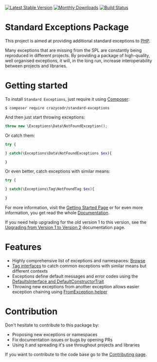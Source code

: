 [![Latest Stable Version](https://poser.pugx.org/crazycodr/standard-exceptions/version.png)](https://packagist.org/packages/crazycodr/standard-exceptions) [![Monthly Downloads](https://poser.pugx.org/crazycodr/standard-exceptions/d/monthly)](https://packagist.org/packages/crazycodr/standard-exceptions) [![Build Status](https://travis-ci.org/crazycodr/standard-exceptions.png?branch=master)](https://travis-ci.org/crazycodr/standard-exceptions)

# Standard Exceptions Package

This project is aimed at providing additional standard exceptions to [PHP](http://www.php.net/). 

Many exceptions that are missing from the SPL are constantly being reproduced in different projects. By providing a package of high-quality, well organised exceptions, it will, in the long run, increase interoperability between projects and libraries.

# Getting started

To install `Standard Exceptions`, just require it using [Composer](http://www.getcomposer.org/):

```
$ composer require crazycodr/standard-exceptions
```

And then just start throwing exceptions:

```php
throw new \Exceptions\Data\NotFoundException();
```

Or catch them:

```php
try {

} catch(\Exceptions\Data\NotFoundExceptions $ex){

}
```

Or even better, catch exceptions with similar means:

```php
try {

} catch(\Exceptions\Tag\NotFoundTag $ex){
   
}
```

For more information, visit the [Getting Started Page](docs/getting-started.md) or for even more information, you get read the whole [Documentation](docs/index.md).

If you need help upgrading for the old version 1 to this version, see the [Upgrading from Version 1 to Version 2](docs/upgrade-1-2.md) documentation page.

# Features

* Highly comprehensive list of exceptions and namespaces: [Browse](docs/exceptions.md)
* [Tag interfaces](docs/tags.md) to catch common exceptions with similar means but different contexts
* Exceptions define default messages and error codes using the [DefaultsInterface and DefaultConstructorTrait](docs/helpers.md)
* Throwing new exceptions from another exception allows easier exception chaining using [FromException helper](docs/helpers.md)

# Contribution

Don't hesitate to contribute to this package by:

* Proposing new exceptions or namespaces
* Fix documentation issues or bugs by opening PRs
* Using it and spreading it's use throughout projects and libraries


If you want to contribute to the code base go to the [Contributing page](docs/contribute.md).